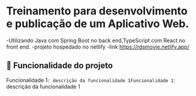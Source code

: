 # Treinamento para desenvolvimento e publicação de um Aplicativo Web.
-Utilizando Java com Spring Boot no back end,TypeScript com React no front end.
-projeto hospedado no netlify
-link https://rdsmovie.netlify.app/
## :hammer: Funcionalidade do projeto
Funcionalidade 1`: descrição da funcionalidade 1Funcionalidade 1`: descrição da funcionalidade 1
